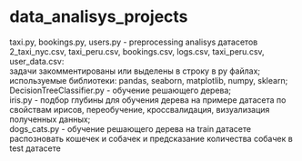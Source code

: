# data_analisys_projects
taxi.py, bookings.py, users.py - preprocessing analisys датасетов 2_taxi_nyc.csv, taxi_peru.csv, bookings.csv, logs.csv, taxi_peru.csv, user_data.csv: \
задачи закомментированы или выделены в строку в py файлах; \
используемые библиотеки: pandas, seaborn, matplotlib, numpy, sklearn; \
DecisionTreeClassifier.py - обучение решающего дерева; \
iris.py - подбор глубины для обучения дерева на примере датасета по свойствам ирисов, переобучение, кроссвалидация, визуализация полученных данных; \
dogs_cats.py - обучение решающего дерева на train датасете распозновать кошечек и собачек и предсказание количества собачек в test датасете


